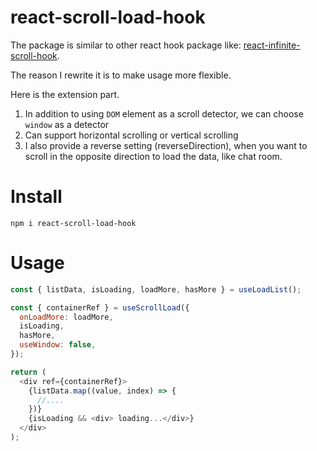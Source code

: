 # react-scroll-load-hook

The package is similar to other react hook package like: [react-infinite-scroll-hook](https://www.npmjs.com/package/react-infinite-scroll-hook).

The reason I rewrite it is to make usage more flexible.

Here is the extension part.

1. In addition to using `DOM` element as a scroll detector, we can choose `window` as a detector
2. Can support horizontal scrolling or vertical scrolling
3. I also provide a reverse setting (reverseDirection), when you want to scroll in the opposite direction to load the data, like chat room.

# Install

```
npm i react-scroll-load-hook
```

# Usage

```js
const { listData, isLoading, loadMore, hasMore } = useLoadList();

const { containerRef } = useScrollLoad({
  onLoadMore: loadMore,
  isLoading,
  hasMore,
  useWindow: false,
});

return (
  <div ref={containerRef}>
    {listData.map((value, index) => {
      //....
    })}
    {isLoading && <div> loading...</div>}
  </div>
);
```
